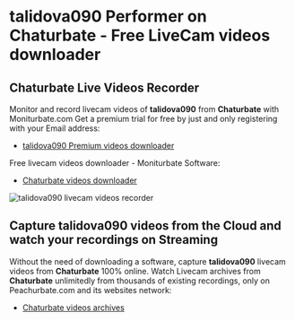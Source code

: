 # talidova090 Performer on Chaturbate - Free LiveCam videos downloader

## Chaturbate Live Videos Recorder

Monitor and record livecam videos of **talidova090** from **Chaturbate** with Moniturbate.com
Get a premium trial for free by just and only registering with your Email address:
* [talidova090 Premium videos downloader](https://moniturbate.com/request-demo-licence-key.html)

Free livecam videos downloader - Moniturbate Software:
* [Chaturbate videos downloader](https://moniturbate.com/moniturbate-download-software.html)

![talidova090 livecam videos recorder](https://peachurnet.com/templates/moniturbate-software.png)


## Capture talidova090 videos from the Cloud and watch your recordings on Streaming

Without the need of downloading a software, capture **talidova090** livecam videos from **Chaturbate** 100% online.
Watch Livecam archives from **Chaturbate** unlimitedly from thousands of existing recordings, only on Peachurbate.com and its websites network:
* [Chaturbate videos archives](https://peachurnet.com/)